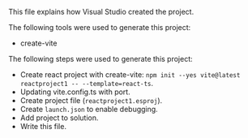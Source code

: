 This file explains how Visual Studio created the project.

The following tools were used to generate this project:
- create-vite

The following steps were used to generate this project:
- Create react project with create-vite: `npm init --yes vite@latest reactproject1 -- --template=react-ts`.
- Updating vite.config.ts with port.
- Create project file (`reactproject1.esproj`).
- Create `launch.json` to enable debugging.
- Add project to solution.
- Write this file.

